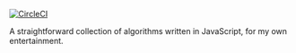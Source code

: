 [![CircleCI](https://circleci.com/gh/jameswillock/algorithms.svg?style=svg)](https://circleci.com/gh/jameswillock/algorithms)

A straightforward collection of algorithms written in JavaScript, for my own entertainment.
